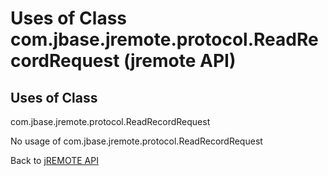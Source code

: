 # Uses of Class com.jbase.jremote.protocol.ReadRecordRequest (jremote API)

<PageHeader />

## Uses of Class
com.jbase.jremote.protocol.ReadRecordRequest

No usage of com.jbase.jremote.protocol.ReadRecordRequest

Back to [jREMOTE API](com_jbase_jremote_package-summary)
